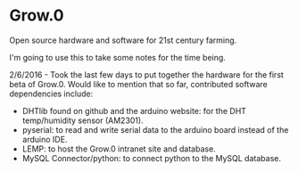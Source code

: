 # Grow.0
Open source hardware and software for 21st century farming.

I'm going to use this to take some notes for the time being.

2/6/2016 - Took the last few days to put together the hardware for the first beta of Grow.0. Would like to mention that so far, contributed software dependencies include:
* DHTlib found on github and the arduino website: for the DHT temp/humidity sensor (AM2301).
* pyserial: to read and write serial data to the arduino board instead of the arduino IDE.
* LEMP: to host the Grow.0 intranet site and database.
* MySQL Connector/python: to connect python to the MySQL database.
